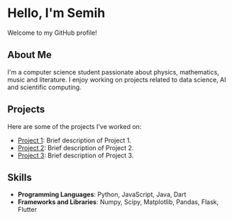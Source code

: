 # Hello, I'm Semih

Welcome to my GitHub profile!

## About Me
I'm a computer science student passionate about physics, mathematics, music and literature. I enjoy working on projects related to data science, AI and scientific computing.

## Projects
Here are some of the projects I've worked on:
- [Project 1](https://github.com/your-username/project-1): Brief description of Project 1.
- [Project 2](https://github.com/your-username/project-2): Brief description of Project 2.
- [Project 3](https://github.com/your-username/project-3): Brief description of Project 3.

## Skills
- **Programming Languages**: Python, JavaScript, Java, Dart
- **Frameworks and Libraries**: Numpy, Scipy, Matplotlib, Pandas, Flask, Flutter
